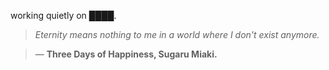 working quietly on ████.


<!--QUOTE_START-->
> *Eternity means nothing to me in a world where I don't exist anymore.*

> — **Three Days of Happiness, Sugaru Miaki.**
<!--QUOTE_END-->
<!-- last updated: 2025-10-12T08:11:13.023837+00:00 -->
